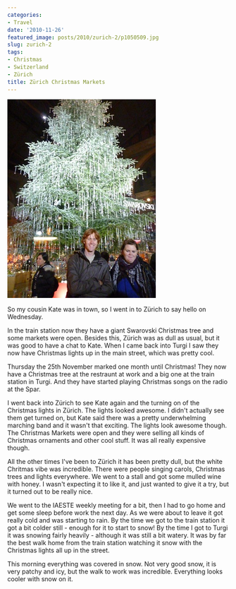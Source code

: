 ```yaml
---
categories:
- Travel
date: '2010-11-26'
featured_image: posts/2010/zurich-2/p1050509.jpg
slug: zurich-2
tags:
- Christmas
- Switzerland
- Zürich
title: Zürich Christmas Markets
---
```


![Zurich Christmas Tree](p1050509.jpg)

So my cousin Kate was in town, so I went in to Zürich to say hello on Wednesday.

In the train station now they have a giant Swarovski Christmas tree and some markets were open. Besides this, Zürich was as dull as usual, but it was good to have a chat to Kate. When I came back into Turgi I saw they now have Christmas lights up in the main street, which was pretty cool.

Thursday the 25th November marked one month until Christmas! They now have a Christmas tree at the restraunt at work and a big one at the train station in Turgi. And they have started playing Christmas songs on the radio at the Spar.

I went back into Zürich to see Kate again and the turning on of the Christmas lights in Zürich. The lights looked awesome. I didn't actually see them get turned on, but Kate said there was a pretty underwhelming marching band and it wasn't that exciting. The lights look awesome though. The Christmas Markets were open and they were selling all kinds of Christmas ornaments and other cool stuff. It was all really expensive though.

All the other times I've been to Zürich it has been pretty dull, but the white Chritmas vibe was incredible. There were people singing carols, Christmas trees and lights everywhere. We went to a stall and got some mulled wine with honey. I wasn't expecting it to like it, and just wanted to give it a try, but it turned out to be really nice.

We went to the IAESTE weekly meeting for a bit, then I had to go home and get some sleep before work the next day. As we were about to leave it got really cold and was starting to rain. By the time we got to the train station it got a bit colder still - enough for it to start to snow! By the time I got to Turgi it was snowing fairly heavily - although it was still a bit watery. It was by far the best walk home from the train station watching it snow with the Christmas lights all up in the street.

This morning everything was covered in snow. Not very good snow, it is very patchy and icy, but the walk to work was incredible. Everything looks cooler with snow on it.